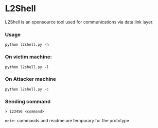 # L2Shell
L2Shell is an opensource tool used for communications via data link layer.

### Usage
```
python l2shell.py -h
```

### On victim machine:
```
python l2shell.py -l
```

### On Attacker machine
```
python l2shell.py -c
```

### Sending command
```
> 123456 <command>
```

`note:` commands and readme are temporary for the prototype
